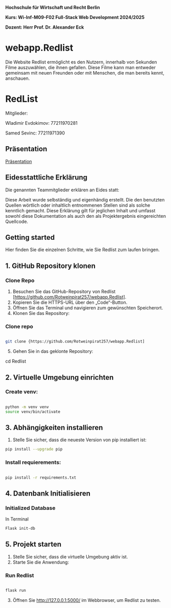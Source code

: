 **Hochschule für Wirtschaft und Recht Berlin**

**Kurs: Wi-Inf-M09-F02 Full-Stack Web Development 2024/2025**

**Dozent: Herr Prof. Dr. Alexander Eck**


# **webapp.Redlist**
Die Website Redlist ermöglicht es den Nutzern, innerhalb von Sekunden Filme auszuwählen, die ihnen gefallen. Diese Filme kann man entweder gemeinsam mit neuen Freunden oder mit Menschen, die man bereits kennt, anschauen.

# RedList

Mitglieder: 

Wladimir Evdokimov: 77211970281

Samed Sevinc: 77211971390



## Präsentation
[Präsentation](https://github.com/Rotweinpirat257/webapp.Redlist/blob/main/docs/RedList.pdf)


## **Eidesstattliche Erklärung**

Die genannten Teammitglieder erklären an Eides statt:

Diese Arbeit wurde selbständig und eigenhändig erstellt. Die den benutzten Quellen wörtlich oder inhaltlich entnommenen Stellen sind als solche kenntlich gemacht. Diese Erklärung gilt für jeglichen Inhalt und umfasst sowohl diese Dokumentation als auch den als Projektergebnis eingereichten Quellcode.


## Getting started 
Hier finden Sie die einzelnen Schritte, wie Sie Redlist zum laufen bringen.

## 1. GitHub Repository klonen
###  Clone Repo
1. Besuchen Sie das GitHub-Repository von Redlist [https://github.com/Rotweinpirat257/webapp.Redlist].
2. Kopieren Sie die HTTPS-URL über den „Code“-Button.
3. Öffnen Sie das Terminal und navigieren zum gewünschten Speicherort.
4. Klonen Sie das Repository: 

### Clone repo

```bash

git clone {https://github.com/Rotweinpirat257/webapp.Redlist]
```
5.  Gehen Sie in das geklonte Repository:
   
cd Redlist
## 2. Virtuelle Umgebung einrichten


###  Create venv:

```bash

python -m venv venv 
source venv/bin/activate


```
##  3. Abhängigkeiten installieren
1. Stelle Sie sicher, dass die neueste Version von pip installiert ist:
```bash
pip install --upgrade pip
```
### Install requierements:


```bash

pip install -r requirements.txt


```
## 4. Datenbank Initialisieren
### Initialized Database 


In Terminal
```bash
Flask init-db

```

## 5. Projekt starten
1. Stelle Sie sicher, dass die virtuelle Umgebung aktiv ist.
2. Starte Sie die Anwendung: 
### Run Redlist

```bash

flask run

```
3. Öffnen Sie http://127.0.0.1:5000/ im Webbrowser, um Redlist zu testen.
